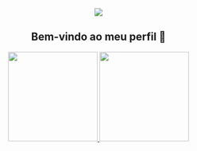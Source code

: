 <div align="center"><img src="https://i.pinimg.com/originals/2c/18/3c/2c183cedc37b91e4f13c861fe565f499.gif"><div>

## Bem-vindo ao meu perfil 🦐

 <div>
   <a href="https://github.com/Ninaji">
   <img height="180em" src="https://github-readme-stats.vercel.app/api?username=Ninaji&show_icons=true&theme=vision-friendly-dark&include_all_commits=true&count_private=true"/>
   <img height="180em" src="https://github-readme-stats.vercel.app/api/top-langs/?username=Ninaji&layout=compact&langs_count=6&theme=vision-friendly-dark"/>

</div>

 <br>


